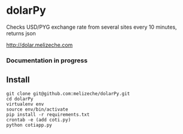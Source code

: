 # dolarPy
Checks USD/PYG exchange rate from several sites every 10 minutes, returns json

http://dolar.melizeche.com

### Documentation in progress

## Install

```
git clone git@github.com:melizeche/dolarPy.git
cd dolarPy
virtualenv env
source env/bin/activate
pip install -r requirements.txt
crontab -e (add coti.py)
python cotiapp.py
```
